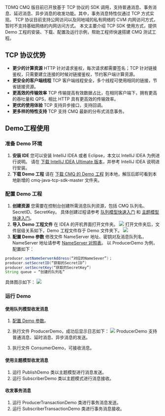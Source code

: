 TDMQ CMQ 版目前已开放基于 TCP 协议的 SDK 调用，支持普通消息、事务消息、延迟消息、异步消息的收发功能。其中，事务消息特性仅通过 TCP 方式实现。
TCP 协议目前支持公网访问以及同地域的私有网络的 CVM 内网访问方式，暂时不支持基础网络的内网访问方式。
本文主要介绍 TCP SDK 使用方式，提供 Demo 工程的安装、下载、配置及运行示例，帮助工程师快速搭建 CMQ 测试工程。

## TCP 协议优势
- **更少的计算资源**
HTTP 针对请求鉴权，每次请求都需要签名；TCP 针对链接鉴权，只需要建立连接的时候对链接鉴权，节约客户端计算资源。
- **更安全的客户端线程**
TCP 客户端线程安全，多个线程可使用相同的链接，节省链接资源。
- **更高效的传输效率**
TCP 传输提高有效数据占比，在相同客户端下，拥有更高的吞吐量和 QPS，相比 HTTP 具有更高效的传输效率。
- **更优的使用体验**
TCP 支持异步接口，支持回调。
- **更多样的特性支持**
TCP 支持 CMQ 最新的分布式消息事务。

## Demo工程使用
### 准备 Demo 环境
1. **安装 IDE**
您可以安装 IntelliJ IDEA 或者 Eclipse，本文以 IntelliJ IDEA 为例进行说明。
请在 [下载 IntelliJ IDEA Ultimate 版本](https://www.jetbrains.com/idea/)，并参考 IntelliJ IDEA 说明进行安装。
2. **下载 Demo 工程**
请在 [下载 CMQ 的 Demo 工程](https://github.com/tencentyun/cmq-java-tcp-sdk) 到本地，解压后即可看到本地新增的 cmq-java-tcp-sdk-master 文件夹。

### 配置 Demo 工程
1. **创建资源**
您需要在控制台创建所需消息队列资源，包括 CMQ 队列名、SecretID、SecretKey。
具体创建过程请参考 [队列模型快速入门]() 和 [主题模型快速入门]()。
2. **导入 Demo 工程文件**
在 IDEA 的开机界面打开文件夹。
![](https://main.qcloudimg.com/raw/8a3ba96ef290ad50f6f0d20c01594f5d.png)
打开文件夹后，文件层级关系如下，Demo 工程文件存于 Demo 文件夹下。
![](https://main.qcloudimg.com/raw/1fc9235f7ae621fec4105fb173725d89.png)
3. **配置 Demo 参数**<span id="peizhi"></span>
修改文件 NameServer 地址、密钥对及消息队列名，NameServer 地址请参考 [NameServer 对照表](#Nameserver)。
以 ProducerDemo 为例，配置如下：
```java
producer.setNameServerAddress(“对应的NameSever”)；
producer.setSecretID(“获取的SecretID”)
producer.setSecretKey(“获取的SecretKey”)
String queue = “创建的队列名”
```
具体图示如下：
![](https://main.qcloudimg.com/raw/f4a7604ccb2319befdcbe338f40be939.png)

### 运行 Demo
#### 使用队列模型收发消息
 1. [配置 Demo 参数](#peizhi)。

 2. 执行文件 ProducerDemo，成功后显示日志如下：
 ![](https://main.qcloudimg.com/raw/7c258f9b7cfd517f1bb6f735416c0f44.png)
    ProducerDemo 支持普通消息、延时消息、异步消息的发送。

 3. 执行文件 ConsumerDemo，可接收消息。


#### 使用主题模型收发消息
 1. 运行 PublishDemo 类以主题模型进行消息发送。
 2. 运行 SubscriberDemo 类以主题模式进行消息接收。

#### 收发事务消息
 1. 运行 ProducerTransactionDemo 类进行事务消息发送。
 2. 运行 SubscriberTransactionDemo 类进行事务消息接收。

